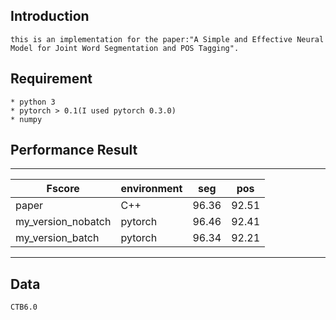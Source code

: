 ## Introduction
	this is an implementation for the paper:"A Simple and Effective Neural Model for Joint Word Segmentation and POS Tagging".

## Requirement
	* python 3
	* pytorch > 0.1(I used pytorch 0.3.0)
	* numpy

## Performance  Result
-----------------------

|Fscore|environment|seg|pos|
| ------|------|------- |------- |
|paper|C++|96.36|92.51|
|my_version_nobatch|pytorch|96.46|92.41|
|my_version_batch|pytorch|96.34|92.21|

-----------------------

## Data
	CTB6.0
